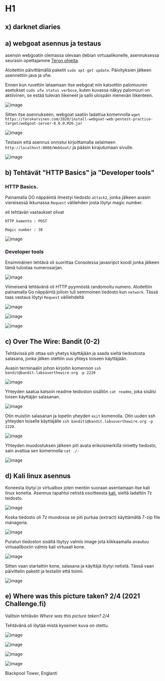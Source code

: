# H1




## x) darknet diaries






## a) webgoat asennus ja testaus

asensin webgoatin olemassa olevaan debian virtuaalikonelle, asennuksessa seurasin opettajamme [Teron ohjeita](https://terokarvinen.com/2020/install-webgoat-web-pentest-practice-target/).

Aloitettiin päivittämällä paketit `sudo apt-get update`. Päivityksien jälkeen asennettiin java ja ufw.

Ennen kun ruvettiin lataamaan itse webgoat niin katsottiin palomuuren asetukset `sudo ufw status verbose`, kuten kuvassa näkyy palomuuri on aktiivinen, se estää tulevan liikeneet ja sallii ulospäin menevän liikenteen.

![image](https://user-images.githubusercontent.com/93308960/198050912-417c5c9d-170f-473d-811f-9933b11866a6.png)

Sitten itse asennukseen, webgoat saatiin ladattua komennolla `wget https://terokarvinen.com/2020/install-webgoat-web-pentest-practice-target/webgoat-server-8.0.0.M26.jar`

![image](https://user-images.githubusercontent.com/93308960/198555854-38851ac1-dbbf-424b-816c-f3f682b7bd30.png)



Testasin että asennus onnistui kirjoittamalla selaimeen `http://localhost:8080/WebGoat/` ja pääsin kirajutumaan sivulle.

![image](https://user-images.githubusercontent.com/93308960/198053058-38b47ac0-81ee-4383-a970-f9b2f641aa29.png)








## b) Tehtävät "HTTP Basics" ja "Developer tools"

### HTTP Basics. 

Painamalla GO näppäintä ilmestyi tiedosto `attack2`, jonka jälkeen avasin viereisessä ikkunassa `Request` välilehden josta löytyi magic number.

eli tehtävän vastaukset olivat

```
HTTP komento : POST

Magic number : 38

```
![image](https://user-images.githubusercontent.com/93308960/198056370-92420114-f4a3-4f4b-b031-df105b660ccb.png)

### Developer tools

Ensimmäinen tehtävä oli suorittaa Consolessa javasripct koodi jonka jälkeen tämä tulostaa numerosarjan. 

![image](https://user-images.githubusercontent.com/93308960/198060919-db064a89-1f97-4b60-811d-91046ecbffce.png)

Viimeisenä tehtävänä oli HTTP pyynnöstä randomoitu numero. Aloitettiin painamalla Go näppäintä jolloin tuli semmoinen tiedosto kun `network`. Tässä taas vastaus löytyi `Request` välilehdeltä

![image](https://user-images.githubusercontent.com/93308960/198058501-cfab93f9-75a2-4703-9fa8-94eaff9eb68c.png)


![image](https://user-images.githubusercontent.com/93308960/198060597-2d434e3e-9478-40c8-85b1-0638aa764bbf.png)





![image](https://user-images.githubusercontent.com/93308960/198058394-fc4c21c4-6749-4900-9dde-0d81a86073d6.png)


## c) Over The Wire: Bandit (0-2)

Tehtävissä piti ottaa ssh yhetys käyttäjään ja saada sieltä tiedostosta salasana, jonka jälken otettiin uus yhteys toiseen käyttäjään.


Avasin terminaalin johon kirjoitin komennon `ssh bandit@bandit.labsoverthewire.org -p 2220`

![image](https://user-images.githubusercontent.com/93308960/198089117-ecd3e6d7-aadb-4c2e-9442-f63140468f0c.png)

Yhteyden saatua katsoin readme teidoston sisällön `cat readme`, joka sisälsi toisen käyttäjän salasanan. 

![image](https://user-images.githubusercontent.com/93308960/198090384-c690224d-b76c-4b0f-adb6-2a380eae29d7.png)

Otin muistiin salasanan ja lopetin yheyden `exit` komenolla. Otin uuden ssh yhteyden toiselle käyttäjälle `ssh bandit1@bandit.labsoverthewire.org -p 2220`.

![image](https://user-images.githubusercontent.com/93308960/198090455-b49b54f0-a927-4261-bc4a-4b017ccf0656.png)


Yhteyden muodostuksen jälkeen piti avata erikoismerkillä nimetty tiedosto, sain avattua sen komennolla `cat ./-`


![image](https://user-images.githubusercontent.com/93308960/198092907-c225faca-5120-468a-ad7f-19727ea029ed.png)


## d) Kali linux asennus

Koneesta löytyi jo virtualbox joten mentiin suoraan asentamaan itse kali linux konetta. Asennus tapahtui netistä osoitteesta [kali](https://www.kali.org/get-kali/#kali-virtual-machines), sieltä ladattiin 7z teidosto.

![image](https://user-images.githubusercontent.com/93308960/198114507-3425b53d-cf08-458a-8416-35330dd3d48f.png)

Koska tiedosto oli 7z muodossa se piti purkaa (extract) käyttämällä 7-zip file manageria.

![image](https://user-images.githubusercontent.com/93308960/198703286-3dd173a5-b201-43e3-b5da-8312a32db019.png)


Puratun tiedoston sisältä löytyy valmis image jota klikkaamalla avautuu virtuaaliboxiin valmis kali virtuaali kone.

![image](https://user-images.githubusercontent.com/93308960/198704437-d3fdf09a-b1f8-4855-bca4-6838a92de253.png)

Sitten vaan startattiin kone, salasana ja käyttäjä löytyi netistä. Tässä vaan päivittelin paketit ja testailin että toimii.

![image](https://user-images.githubusercontent.com/93308960/198114452-f5c4ac68-29ed-4d91-90ab-f691751026c8.png)


## e) Where was this picture taken? 2/4 (2021 Challenge.fi) 

Valitsin tehtävän *Where was this picture taken? 2/4* 

Tehtävänä oli löytää mistä kyseinen kuva on otettu.

![image](https://user-images.githubusercontent.com/93308960/198121367-44c42ee5-b2f8-4577-a627-2b9d3962ac21.png)




![image](https://user-images.githubusercontent.com/93308960/198697037-36994299-8c09-4681-a655-496aa540ce05.png)


![image](https://user-images.githubusercontent.com/93308960/198696888-2a51d11f-aae2-4e63-993d-5ba7d05a889e.png)



![image](https://user-images.githubusercontent.com/93308960/198120197-67191197-bf8a-4722-9457-6307868050a6.png)


Blackpool Tower, Englanti


